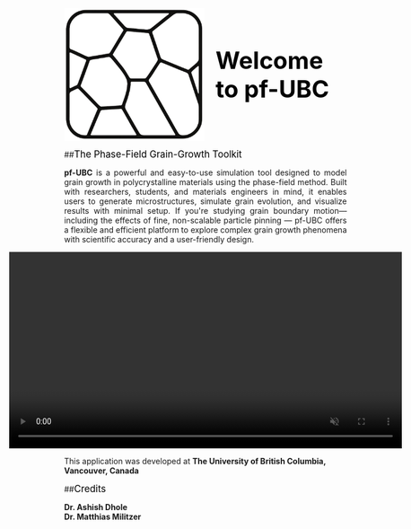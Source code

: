 <div style="display: flex; align-items: center; gap: 20px; justify-content: left;">
  <img src="images/logo.png" alt="pf-UBC Logo" class="float-glow-img" width="250">
  <h1 style="margin: 0; font-size: 3em; color: #000000; font-weight: bold; ">Welcome to pf-UBC</h1>
</div>

##<span style="font-size: 1.2em; color: #000000;">The Phase-Field Grain-Growth Toolkit</span>

<p style="text-align: justify;">
<strong>pf-UBC</strong> is a powerful and easy-to-use simulation tool designed to model grain growth in polycrystalline materials using the phase-field method. Built with researchers, students, and materials engineers in mind, it enables users to generate microstructures, simulate grain evolution, and visualize results with minimal setup. If you're studying grain boundary motion—including the effects of fine, non-scalable particle pinning — pf-UBC offers a flexible and efficient platform to explore complex grain growth phenomena with scientific accuracy and a user-friendly design.
</p>

<div style="display: flex; align-items: center; gap: 20px; justify-content: center;">
  <video class="float-img" height="350" autoplay muted loop>
    <source src="videos/intro.mp4" type="video/mp4">
    Your browser does not support the video tag.
  </video>
</div>


This application was developed at <strong>The University of British Columbia, Vancouver, Canada</strong>

##<span style="font-size: 1.2em; color: #000000;">Credits</span>

<strong>Dr. Ashish Dhole</strong>
<br>
<strong>Dr. Matthias Militzer</strong>
